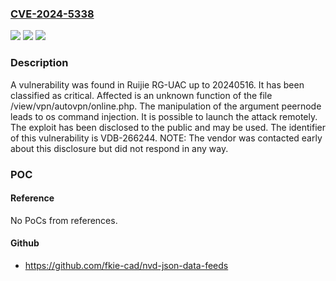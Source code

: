### [CVE-2024-5338](https://cve.mitre.org/cgi-bin/cvename.cgi?name=CVE-2024-5338)
![](https://img.shields.io/static/v1?label=Product&message=RG-UAC&color=blue)
![](https://img.shields.io/static/v1?label=Version&message=%3D%2020240516%20&color=brighgreen)
![](https://img.shields.io/static/v1?label=Vulnerability&message=CWE-78%20OS%20Command%20Injection&color=brighgreen)

### Description

A vulnerability was found in Ruijie RG-UAC up to 20240516. It has been classified as critical. Affected is an unknown function of the file /view/vpn/autovpn/online.php. The manipulation of the argument peernode leads to os command injection. It is possible to launch the attack remotely. The exploit has been disclosed to the public and may be used. The identifier of this vulnerability is VDB-266244. NOTE: The vendor was contacted early about this disclosure but did not respond in any way.

### POC

#### Reference
No PoCs from references.

#### Github
- https://github.com/fkie-cad/nvd-json-data-feeds

